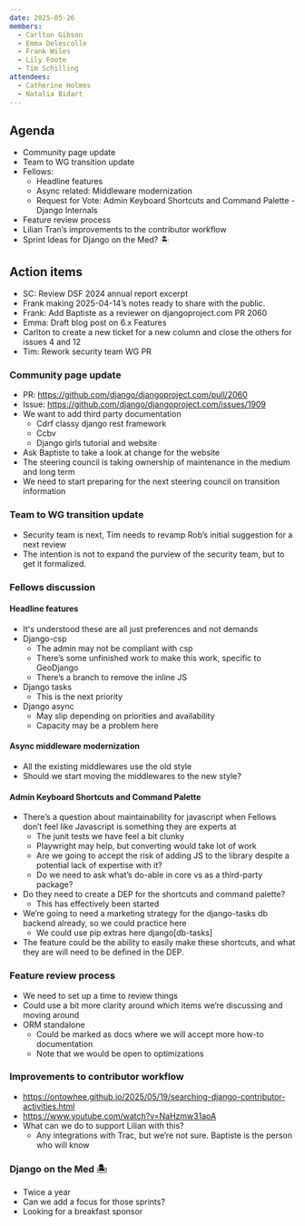 ```yaml
---
date: 2025-05-26
members:
  - Carlton Gibson
  - Emma Delescolle
  - Frank Wiles
  - Lily Foote
  - Tim Schilling
attendees:
  - Catherine Holmes
  - Natalia Bidart
---
```


## Agenda

- Community page update
- Team to WG transition update
- Fellows:
    - Headline features
    - Async related: Middleware modernization
    - Request for Vote: Admin Keyboard Shortcuts and Command Palette - Django Internals
- Feature review process
- Lilian Tran’s improvements to the contributor workflow
- Sprint Ideas for Django on the Med? 🏝️


## Action items

- SC: Review DSF 2024 annual report excerpt
- Frank making 2025-04-14’s notes ready to share with the public.
- Frank: Add Baptiste as a reviewer on djangoproject.com PR 2060
- Emma: Draft blog post on 6.x Features
- Carlton to create a new ticket for a new column and close the others for issues 4 and 12
- Tim: Rework security team WG PR


### Community page update

- PR: https://github.com/django/djangoproject.com/pull/2060 
- Issue: https://github.com/django/djangoproject.com/issues/1909 
- We want to add third party documentation
    - Cdrf classy django rest framework
    - Ccbv
    - Django girls tutorial and website
- Ask Baptiste to take a look at change for the website
- The steering council is taking ownership of maintenance in the medium and long term
- We need to start preparing for the next steering council on transition information


### Team to WG transition update

- Security team is next, Tim needs to revamp Rob’s initial suggestion for a next review
- The intention is not to expand the purview of the security team, but to get it formalized.


### Fellows discussion

#### Headline features

- It's understood these are all just preferences and not demands
- Django-csp
    - The admin may not be compliant with csp
    - There’s some unfinished work to make this work, specific to GeoDjango
    - There’s a branch to remove the inline JS
- Django tasks
    - This is the next priority
- Django async
    - May slip depending on priorities and availability
    - Capacity may be a problem here

#### Async middleware modernization

- All the existing middlewares use the old style
- Should we start moving the middlewares to the new style?

#### Admin Keyboard Shortcuts and Command Palette

- There’s a question about maintainability for javascript when Fellows don’t feel like Javascript is something they are experts at
    - The junit tests we have feel a bit clunky
    - Playwright may help, but converting would take lot of work
    - Are we going to accept the risk of adding JS to the library despite a potential lack of expertise with it?
    - Do we need to ask what’s do-able in core vs as a third-party package? 
- Do they need to create a DEP for the shortcuts and command palette?
    - This has effectively been started
- We’re going to need a marketing strategy for the django-tasks db backend already, so we could practice here
    - We could use pip extras here django[db-tasks]
- The feature could be the ability to easily make these shortcuts, and what they are will need to be defined in the DEP.


### Feature review process

- We need to set up a time to review things
- Could use a bit more clarity around which items we’re discussing and moving around
- ORM standalone
    - Could be marked as docs where we will accept more how-to documentation
    - Note that we would be open to optimizations

### Improvements to contributor workflow

- https://ontowhee.github.io/2025/05/19/searching-django-contributor-activities.html 
- https://www.youtube.com/watch?v=NaHzmw31aoA 
- What can we do to support Lilian with this?
    - Any integrations with Trac, but we’re not sure. Baptiste is the person who will know


### Django on the Med 🏝️

- Twice a year
- Can we add a focus for those sprints?
- Looking for a breakfast sponsor
